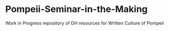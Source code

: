 # Pompeii-Seminar-in-the-Making
Work in Progress repository of DH resources for Written Culture of Pompeii

